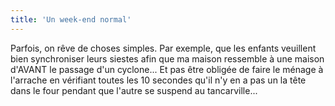 ```yaml
---
title: 'Un week-end normal'
---
```


Parfois, on rêve de choses simples. Par exemple, que les enfants veuillent bien
synchroniser leurs siestes afin que ma maison ressemble à une maison d'AVANT le
passage d'un cyclone... Et pas être obligée de faire le ménage à l'arrache en
vérifiant toutes les 10 secondes qu'il n'y en a pas un la tête dans le four
pendant que l'autre se suspend au tancarville...
